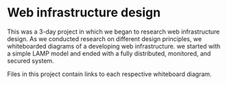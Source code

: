 # Web infrastructure design

This was a 3-day project in which we began to research web infrastructure
design. As we conducted research on different design principles, we
whiteboarded diagrams of a developing web infrastructure. we started with a
simple LAMP model and ended with a fully distributed, monitored, and secured
system.

Files in this project contain links to each respective whiteboard diagram.
